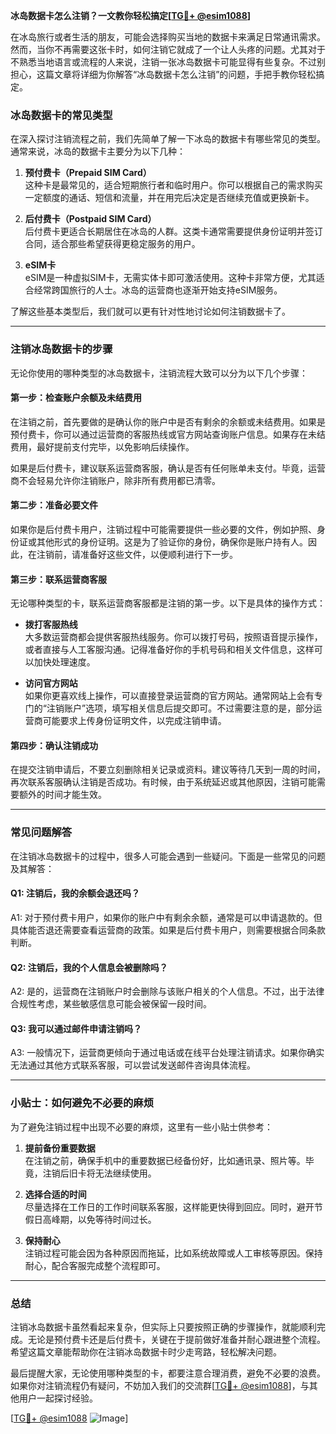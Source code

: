 **冰岛数据卡怎么注销？一文教你轻松搞定[[TG💪+ @esim1088](https://t.me/s/esim1088)]**

在冰岛旅行或者生活的朋友，可能会选择购买当地的数据卡来满足日常通讯需求。然而，当你不再需要这张卡时，如何注销它就成了一个让人头疼的问题。尤其对于不熟悉当地语言或流程的人来说，注销一张冰岛数据卡可能显得有些复杂。不过别担心，这篇文章将详细为你解答“冰岛数据卡怎么注销”的问题，手把手教你轻松搞定。

### 冰岛数据卡的常见类型

在深入探讨注销流程之前，我们先简单了解一下冰岛的数据卡有哪些常见的类型。通常来说，冰岛的数据卡主要分为以下几种：

1. **预付费卡（Prepaid SIM Card）**  
   这种卡是最常见的，适合短期旅行者和临时用户。你可以根据自己的需求购买一定额度的通话、短信和流量，并在用完后决定是否继续充值或更换新卡。

2. **后付费卡（Postpaid SIM Card）**  
   后付费卡更适合长期居住在冰岛的人群。这类卡通常需要提供身份证明并签订合同，适合那些希望获得更稳定服务的用户。

3. **eSIM卡**  
   eSIM是一种虚拟SIM卡，无需实体卡即可激活使用。这种卡非常方便，尤其适合经常跨国旅行的人士。冰岛的运营商也逐渐开始支持eSIM服务。

了解这些基本类型后，我们就可以更有针对性地讨论如何注销数据卡了。

---

### 注销冰岛数据卡的步骤

无论你使用的哪种类型的冰岛数据卡，注销流程大致可以分为以下几个步骤：

#### 第一步：检查账户余额及未结费用

在注销之前，首先要做的是确认你的账户中是否有剩余的余额或未结费用。如果是预付费卡，你可以通过运营商的客服热线或官方网站查询账户信息。如果存在未结费用，最好提前支付完毕，以免影响后续操作。

如果是后付费卡，建议联系运营商客服，确认是否有任何账单未支付。毕竟，运营商不会轻易允许你注销账户，除非所有费用都已清零。

#### 第二步：准备必要文件

如果你是后付费卡用户，注销过程中可能需要提供一些必要的文件，例如护照、身份证或其他形式的身份证明。这是为了验证你的身份，确保你是账户持有人。因此，在注销前，请准备好这些文件，以便顺利进行下一步。

#### 第三步：联系运营商客服

无论哪种类型的卡，联系运营商客服都是注销的第一步。以下是具体的操作方式：

- **拨打客服热线**  
  大多数运营商都会提供客服热线服务。你可以拨打号码，按照语音提示操作，或者直接与人工客服沟通。记得准备好你的手机号码和相关文件信息，这样可以加快处理速度。

- **访问官方网站**  
  如果你更喜欢线上操作，可以直接登录运营商的官方网站。通常网站上会有专门的“注销账户”选项，填写相关信息后提交即可。不过需要注意的是，部分运营商可能要求上传身份证明文件，以完成注销申请。

#### 第四步：确认注销成功

在提交注销申请后，不要立刻删除相关记录或资料。建议等待几天到一周的时间，再次联系客服确认注销是否成功。有时候，由于系统延迟或其他原因，注销可能需要额外的时间才能生效。

---

### 常见问题解答

在注销冰岛数据卡的过程中，很多人可能会遇到一些疑问。下面是一些常见的问题及其解答：

#### Q1: 注销后，我的余额会退还吗？
A1: 对于预付费卡用户，如果你的账户中有剩余余额，通常是可以申请退款的。但具体能否退还需要查看运营商的政策。如果是后付费卡用户，则需要根据合同条款判断。

#### Q2: 注销后，我的个人信息会被删除吗？
A2: 是的，运营商在注销账户时会删除与该账户相关的个人信息。不过，出于法律合规性考虑，某些敏感信息可能会被保留一段时间。

#### Q3: 我可以通过邮件申请注销吗？
A3: 一般情况下，运营商更倾向于通过电话或在线平台处理注销请求。如果你确实无法通过其他方式联系客服，可以尝试发送邮件咨询具体流程。

---

### 小贴士：如何避免不必要的麻烦

为了避免注销过程中出现不必要的麻烦，这里有一些小贴士供参考：

1. **提前备份重要数据**  
   在注销之前，确保手机中的重要数据已经备份好，比如通讯录、照片等。毕竟，注销后旧卡将无法继续使用。

2. **选择合适的时间**  
   尽量选择在工作日的工作时间联系客服，这样能更快得到回应。同时，避开节假日高峰期，以免等待时间过长。

3. **保持耐心**  
   注销过程可能会因为各种原因而拖延，比如系统故障或人工审核等原因。保持耐心，配合客服完成整个流程即可。

---

### 总结

注销冰岛数据卡虽然看起来复杂，但实际上只要按照正确的步骤操作，就能顺利完成。无论是预付费卡还是后付费卡，关键在于提前做好准备并耐心跟进整个流程。希望这篇文章能帮助你在注销冰岛数据卡时少走弯路，轻松解决问题。

最后提醒大家，无论使用哪种类型的卡，都要注意合理消费，避免不必要的浪费。如果你对注销流程仍有疑问，不妨加入我们的交流群[[TG💪+ @esim1088](https://t.me/s/esim1088)]，与其他用户一起探讨经验。

[[TG💪+ @esim1088](https://t.me/s/esim1088) ![Image](https://i.postimg.cc/4NQfJmqS/Snipaste-2025-05-13-00-14-12.png)]